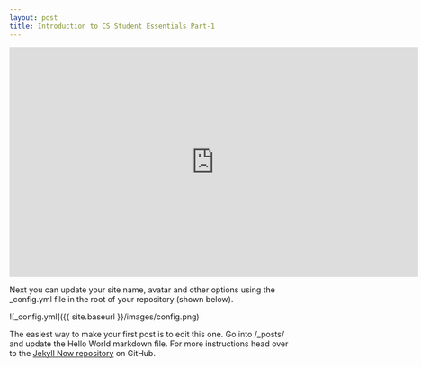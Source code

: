 ```yaml
---
layout: post
title: Introduction to CS Student Essentials Part-1
---
```


<iframe width="727" height="409" src="https://www.youtube.com/embed/_Fek-bdkWNc" frameborder="0" allow="accelerometer; autoplay; encrypted-media; gyroscope; picture-in-picture" allowfullscreen> </iframe>  

Next you can update your site name, avatar and other options using the _config.yml file in the root of your repository (shown below).

![_config.yml]({{ site.baseurl }}/images/config.png)

The easiest way to make your first post is to edit this one. Go into /_posts/ and update the Hello World markdown file. For more instructions head over to the [Jekyll Now repository](https://github.com/barryclark/jekyll-now) on GitHub.
